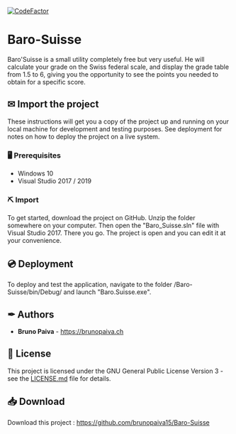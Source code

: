 [![CodeFactor](https://www.codefactor.io/repository/github/brunopaiva15/baro-suisse/badge)](https://www.codefactor.io/repository/github/brunopaiva15/baro-suisse)

# Baro-Suisse

Baro'Suisse is a small utility completely free but very useful. He will calculate your grade on the Swiss federal scale, and display the grade table from 1.5 to 6, giving you the opportunity to see the points you needed to obtain for a specific score. 

## ✉ Import the project

These instructions will get you a copy of the project up and running on your local machine for development and testing purposes. See deployment for notes on how to deploy the project on a live system.

### 🖥 Prerequisites

- Windows 10
- Visual Studio 2017 / 2019

### ⛏ Import

To get started, download the project on GitHub. Unzip the folder somewhere on your computer. Then open the "Baro_Suisse.sln" file with Visual Studio 2017. There you go. The project is open and you can edit it at your convenience.

## 💿 Deployment

To deploy and test the application, navigate to the folder /Baro-Suisse/bin/Debug/ and launch "Baro.Suisse.exe".

## ✒ Authors

* **Bruno Paiva** - https://brunopaiva.ch

## 📃 License

This project is licensed under the GNU General Public License Version 3 - see the [LICENSE.md](LICENSE.md) file for details.

## 📥 Download

Download this project : https://github.com/brunopaiva15/Baro-Suisse
